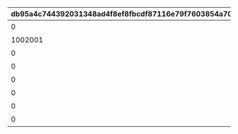 |db95a4c744392031348ad4f8ef8fbcdf87116e79f7603854a708a5b50c7150bf|c31d49466c904c638fcfec635e8b08138066c48b58edbddc817ff04cc5e12757|5f303b330a4266589c772ef74c0c1a483de56c47fc2a1cea97edd8eec285ac0c|37516176166679b92a4d2d0d3de0dca98b95266412dc469d2d6099b518c950a6|139a2cdeb8c906198b7238620fea73f229f2fa19d6b27cad124f2a7cd35a203d|4e5740a84196ea35b083357eb1b4c01237ab3bc5cf5aab4e3073cb4ab2d33f24|64436280d9774bad27c68426efcdf0b32672c00ec834a4e45ec3d870c2b274db|d393c869315cb9f2ceda44e6ab96613da2bd6669646a07a74aa815fb1f0e7801|2e080b9f0d19f678c21378dbed6bd49d5346c64791cd3acb552c96e8a9c26ab7|
| --- | --- | --- | --- | --- | --- | --- | --- | --- |
|0|1002|2020/04/01|バトル オブ ランドソル|2020/04/02|1|2020/04/01 23:59:59|1|4007001|
|1002001|1002|2020/04/01|バトル オブ ランドソル|2020/04/02|0|2020/04/01 23:59:59|2|0|
|0|1002|2020/04/01|バトル オブ ランドソル|0|2|2020/04/01 23:59:59|3|4007001|
|0|1002|2020/04/01|バトル オブ ランドソル|0|0|2020/04/01 23:59:59|4|4007002|
|0|1002|2020/04/01|バトル オブ ランドソル|0|0|2020/04/01 23:59:59|5|4007003|
|0|1002|2020/04/01|バトル オブ ランドソル|0|0|2020/04/01 23:59:59|6|4007004|
|0|1002|2020/04/01|バトル オブ ランドソル|2020/04/02|0|2020/04/01 23:59:59|7|0|
|0|1002|2020/04/02|バトル オブ ランドソル|0|0|2020/04/08 23:59:59|8|4007005|